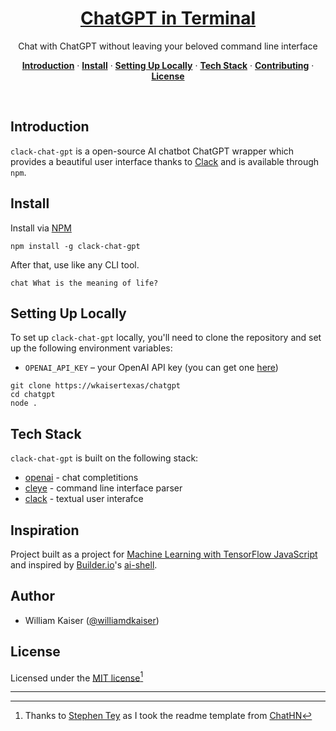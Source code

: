 <a href="https://www.npmjs.com/package/clack-chat-gpt">
  <h1 align="center">ChatGPT in Terminal</h1>
</a>

<p align="center">
Chat with ChatGPT without leaving your beloved command line interface
</p>

<p align="center">
  <a href="#introduction"><strong>Introduction</strong></a> ·
  <a href="#install"><strong>Install</strong></a> ·
  <a href="#setting-up-locally"><strong>Setting Up Locally</strong></a> ·
  <a href="#tech-stack"><strong>Tech Stack</strong></a> ·
  <a href="#contributing"><strong>Contributing</strong></a> ·
  <a href="#license"><strong>License</strong></a>
</p>
<br/>

## Introduction

`clack-chat-gpt` is a open-source AI chatbot ChatGPT wrapper which provides a beautiful user interface thanks to [Clack](https://github.com/natemoo-re/clack) and is available through `npm`.

## Install

Install via [NPM](https://www.npmjs.com/package/clack-chat-gpt)

```console
npm install -g clack-chat-gpt
```

After that, use like any CLI tool.

```console
chat What is the meaning of life?
```

## Setting Up Locally

To set up `clack-chat-gpt` locally, you'll need to clone the repository and set up the following environment variables:

- `OPENAI_API_KEY` – your OpenAI API key (you can get one [here](https://platform.openai.com/account/api-keys))

```console
git clone https://wkaisertexas/chatgpt
cd chatgpt
node .
```

## Tech Stack

`clack-chat-gpt` is built on the following stack:

- [openai](https://www.npmjs.com/package/openai) - chat completitions
- [cleye](https://github.com/privatenumber/cleye) - command line interface parser
- [clack](https://github.com/natemoo-re/clack) - textual user interafce

## Inspiration

Project built as a project for [Machine Learning with TensorFlow JavaScript](https://wkaisertexas.github.io/ml-with-tfjs/) and inspired by [Builder.io](https://builder.io)'s [ai-shell](https://github.com/builderio/ai-shell).

## Author

- William Kaiser ([@williamdkaiser](https://linkedin.com/in/williamdkaiser))

## License

Licensed under the [MIT license](./license.md)[^1]

---

[^1]: Thanks to [Stephen Tey](https://twitter.com/steventey) as I took the readme template from [ChatHN](https://github.com/steven-tey/chathn)
